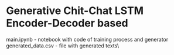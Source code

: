 # Generative Chit-Chat LSTM Encoder-Decoder based

main.ipynb - notebook with code of training process and generator\
generated_data.csv - file with generated texts\
